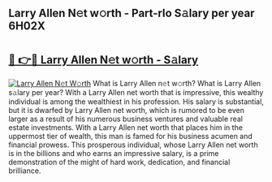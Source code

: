 ## Larry Allen N𝚎t w𝚘rth - Part-rIo S𝚊lary per year 6H02X

# <h2><a href="http://gc3ib2.nevu.top/?p=Larry+Allen">🔗 👉🔴 Larry Allen N𝚎t w𝚘rth - S𝚊lary</a></h2>

[![Larry Allen N𝚎t W𝚘rth](https://i.imgur.com/Oavwk0R.jpeg)](http://gc3ib2.nevu.top/?p=Larry+Allen)
What is Larry Allen n𝚎t w𝚘rth? What is Larry Allen s𝚊lary per year?
With a Larry Allen net worth that is impressive, this wealthy individual is among the wealthiest in his profession. His salary is substantial, but it is dwarfed by Larry Allen net worth, which is rumored to be even larger as a result of his numerous business ventures and valuable real estate investments. With a Larry Allen net worth that places him in the uppermost tier of wealth, this man is famed for his business acumen and financial prowess. This prosperous individual, whose Larry Allen net worth is in the billions and who earns an impressive salary, is a prime demonstration of the might of hard work, dedication, and financial brilliance.
